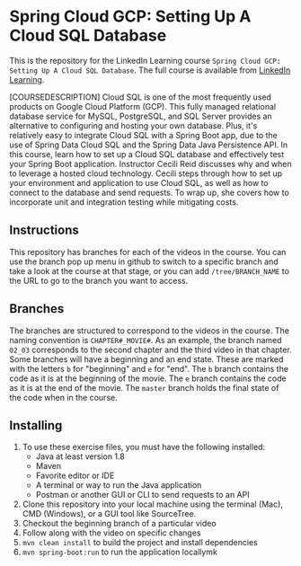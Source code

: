 # Spring Cloud GCP: Setting Up A Cloud SQL Database
This is the repository for the LinkedIn Learning course `Spring Cloud GCP: Setting Up A Cloud SQL Database`. The full course is available from [LinkedIn Learning](https://linkedin.com/learning/).

[COURSEDESCRIPTION]
Cloud SQL is one of the most frequently used products on Google Cloud Platform (GCP). This fully managed relational database service for MySQL, PostgreSQL, and SQL Server provides an alternative to configuring and hosting your own database. Plus, it's relatively easy to integrate Cloud SQL with a Spring Boot app, due to the use of Spring Data Cloud SQL and the Spring Data Java Persistence API. In this course, learn how to set up a Cloud SQL database and effectively test your Spring Boot application. Instructor Cecili Reid discusses why and when to leverage a hosted cloud technology. Cecili steps through how to set up your environment and application to use Cloud SQL, as well as how to connect to the database and send requests. To wrap up, she covers how to incorporate unit and integration testing while mitigating costs.

## Instructions
This repository has branches for each of the videos in the course. You can use the branch pop up menu in github to switch to a specific branch and take a look at the course at that stage, or you can add `/tree/BRANCH_NAME` to the URL to go to the branch you want to access.

## Branches
The branches are structured to correspond to the videos in the course. The naming convention is `CHAPTER#_MOVIE#`. As an example, the branch named `02_03` corresponds to the second chapter and the third video in that chapter. 
Some branches will have a beginning and an end state. These are marked with the letters `b` for "beginning" and `e` for "end". The `b` branch contains the code as it is at the beginning of the movie. The `e` branch contains the code as it is at the end of the movie. The `master` branch holds the final state of the code when in the course.

## Installing
1. To use these exercise files, you must have the following installed:
	- Java at least version 1.8
	- Maven
	- Favorite editor or IDE
	- A terminal or way to run the Java application
	- Postman or another GUI or CLI to send requests to an API
2. Clone this repository into your local machine using the terminal (Mac), CMD (Windows), or a GUI tool like SourceTree.
3. Checkout the beginning branch of a particular video
4. Follow along with the video on specific changes
5. `mvn clean install` to build the project and install dependencies
6. `mvn spring-boot:run` to run the application locallymk
